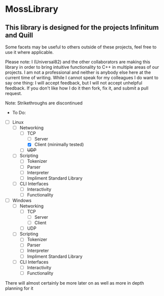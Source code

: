 # MossLibrary

## This library is designed for the projects Infinitum and Quill
Some facets may be useful to others outside of these projects, feel free to use it where applicable.

Please note:
I (Universal82) and the other collaborators are making this library in order to bring intuitive functionality to C++ in multiple areas of our projects. I am not a professional and neither is anybody else here at the current time of writing. While I cannot speak for my colleagues I do want to say one thing: I will accept feedback, but I will not accept unhelpful feedback. If you don't like how I do it then fork, fix it, and submit a pull request.

Note: Strikethroughs are discontinued

- To Do:
- [ ] Linux
  - [ ] Networking
    - [ ] TCP
      - [ ] Server
      - [x] Client (minimally tested)
    - [ ] ~~UDP~~
  - [ ] Scripting
    - [ ] Tokenizer
    - [ ] Parser
    - [ ] Interpreter
    - [ ] Impliment Standard Library
  - [ ] CLI Interfaces
    - [ ] Interactivity
    - [ ] Functionality

- [ ] Windows
  - [ ] Networking
    - [ ] TCP
      - [ ] Server
      - [ ] Client
    - [ ] UDP
  - [ ] Scripting
    - [ ] Tokenizer
    - [ ] Parser
    - [ ] Interpreter
    - [ ] Impliment Standard Library
  - [ ] CLI Interfaces
    - [ ] Interactivity
    - [ ] Functionality

There will almost certainly be more later on as well as more in depth planning for it
